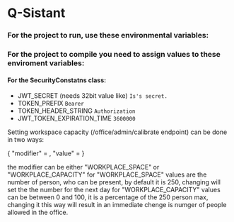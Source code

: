# Q-Sistant

### For the project to run, use these environmental variables:


### For the project to compile you need to assign values to these enviroment variables:

#### For the SecurityConstatns class:
- JWT_SECRET (needs 32bit value like)	`Is's secret.`
- TOKEN_PREFIX 							`Bearer`
- TOKEN_HEADER_STRING 					`Authorization`
- JWT_TOKEN_EXPIRATION_TIME 				`3600000`


Setting workspace capacity (/office/admin/calibrate endpoint) can be done in two ways:

{
  "modifier" = ,
  "value" = 
}

the modifier can be either "WORKPLACE_SPACE" or "WORKPLACE_CAPACITY"
for "WORKPLACE_SPACE" values are the number of person, who can be present, by default it is 250, changing will set the the number for the next day
for "WORKPLACE_CAPACITY" values can be between 0 and 100, it is a percentage of the 250 person max, changing it this way will result in an immediate chenge is numger of people allowed in the office.



